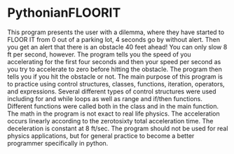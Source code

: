 # PythonianFLOORIT
This program presents the user with a dilemma, where they have started to FLOOR IT from 0 out of a parking lot, 4 seconds go by without alert. Then you get an alert that there is an obstacle 40 feet ahead! You can only slow 8 ft per second, however. The program tells you the speed of you accelerating for the first four seconds and then your speed per second as you try to accelerate to zero before hitting the obstacle. The program then tells you if you hit the obstacle or not. 
The main purpose of this program is to practice using control structures, classes, functions, iteration, operators, and expressions. Several different types of control structures were used including for and while loops as well as range and if/then functions. Different functions were called both in the class and in the main function. 
The math in the program is not exact to real life physics. The acceleration occurs linearly according to the zerotosixty total acceleration time. The deceleration is constant at 8 ft/sec. The program should not be used for real physics applications, but for general practice to become a better programmer specifically in python. 
